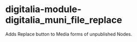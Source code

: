 # digitalia-module-digitalia_muni_file_replace
Adds Replace button to Media forms of unpublished Nodes.
